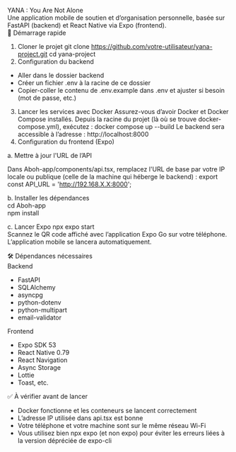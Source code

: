 YANA : You Are Not Alone  
Une application mobile de soutien et d’organisation personnelle, basée sur FastAPI (backend) et React Native via Expo (frontend).  
🚀 Démarrage rapide
1. Cloner le projet
  git clone https://github.com/votre-utilisateur/yana-project.git
  cd yana-project
2. Configuration du backend
  - Aller dans le dossier backend
  - Créer un fichier .env à la racine de ce dossier
  - Copier-coller le contenu de .env.example dans .env et ajuster si besoin (mot de passe, etc.)
3. Lancer les services avec Docker
  Assurez-vous d’avoir Docker et Docker Compose installés.
  Depuis la racine du projet (là où se trouve docker-compose.yml), exécutez :
  docker compose up --build
  Le backend sera accessible à l’adresse : http://localhost:8000
4. Configuration du frontend (Expo)

  a. Mettre à jour l'URL de l’API  

  Dans Aboh-app/components/api.tsx, remplacez l'URL de base par votre IP locale ou publique (celle de la machine qui héberge le backend) : export const API_URL = 'http://192.168.X.X:8000';  
  
  b. Installer les dépendances  
  cd Aboh-app  
  npm install  
  
  c. Lancer Expo 
  npx expo start  
  Scannez le QR code affiché avec l’application Expo Go sur votre téléphone.  
  L’application mobile se lancera automatiquement.  


🛠️ Dépendances nécessaires  
  Backend
  - FastAPI
  - SQLAlchemy
  - asyncpg
  - python-dotenv
  - python-multipart
  - email-validator

  Frontend  
  - Expo SDK 53
  - React Native 0.79
  - React Navigation
  - Async Storage
  - Lottie
  - Toast, etc.

     
  ✅ À vérifier avant de lancer
  - Docker fonctionne et les conteneurs se lancent correctement
  - L’adresse IP utilisée dans api.tsx est bonne
  - Votre téléphone et votre machine sont sur le même réseau Wi-Fi
  - Vous utilisez bien npx expo (et non expo) pour éviter les erreurs liées à la version dépréciée de expo-cli
